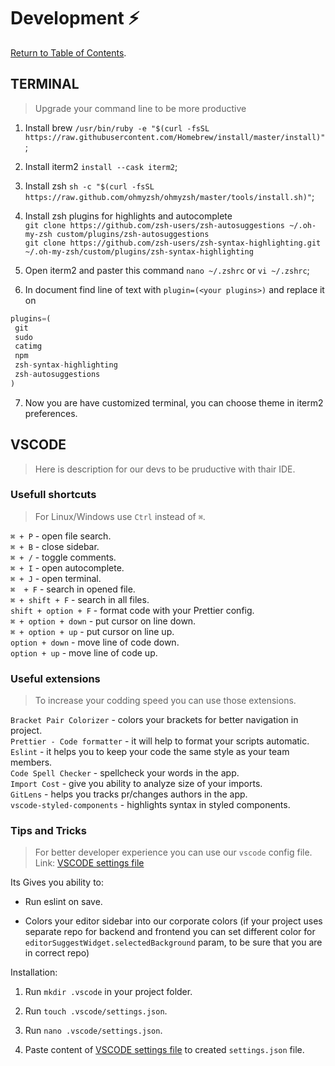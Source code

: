 # Development ⚡

[Return to Table of Contents](../README.md).

## TERMINAL

> Upgrade your command line to be more productive

1. Install brew `/usr/bin/ruby -e "$(curl -fsSL https://raw.githubusercontent.com/Homebrew/install/master/install)"`;

2. Install iterm2 `install --cask iterm2`;

3. Install zsh `sh -c "$(curl -fsSL https://raw.github.com/ohmyzsh/ohmyzsh/master/tools/install.sh)"`;

4. Install zsh plugins for highlights and autocomplete  
`git clone https://github.com/zsh-users/zsh-autosuggestions ~/.oh-my-zsh custom/plugins/zsh-autosuggestions`  
`git clone https://github.com/zsh-users/zsh-syntax-highlighting.git ~/.oh-my-zsh/custom/plugins/zsh-syntax-highlighting`  

5. Open iterm2 and paster this command `nano ~/.zshrc` or `vi ~/.zshrc`;

6. In document find line of text with `plugin=(<your plugins>)` and replace it on

```javascript
plugins=(
 git
 sudo
 catimg
 npm
 zsh-syntax-highlighting
 zsh-autosuggestions
)
```

7. Now you are have customized terminal, you can choose theme in iterm2 preferences.

## VSCODE

> Here is description for our devs to be pruductive with thair IDE.

### Usefull shortcuts

> For Linux/Windows use `Ctrl` instead of `⌘`.

`⌘ + P` - open file search.  
`⌘ + B` - close sidebar.  
`⌘ + /` - toggle comments.  
`⌘ + I` - open autocomplete.  
`⌘ + J` - open terminal.  
`⌘  + F` - search in opened file.  
`⌘ + shift + F` - search in all files.  
`shift + option + F` - format code with your Prettier config.  
`⌘ + option + down` - put cursor on line down.  
`⌘ + option + up` - put cursor on line up.  
`option + down` - move line of code down.  
`option + up` - move line of code up.  

### Useful extensions

> To increase your codding speed you can use those extensions.  

`Bracket Pair Colorizer` - colors your brackets for better navigation in project.  
`Prettier - Code formatter` - it will help to format your scripts automatic.  
`Eslint` - it helps you to keep your code the same style as your team members.  
`Code Spell Checker` - spellcheck your words in the app.  
`Import Cost` - give you ability to analyze size of your imports.  
`GitLens` - helps you tracks pr/changes authors in the app.  
`vscode-styled-components` - highlights syntax in styled components.  

### Tips and Tricks

> For better developer experience you can use our `vscode` config file.  
> Link: [VSCODE settings file](../features-components/settings/settings.json)

Its Gives you ability to:  

- Run eslint on save.

- Colors your editor sidebar into our corporate colors (if your project uses separate repo for backend and frontend you can set different color for `editorSuggestWidget.selectedBackground` param, to be sure that you are in correct repo)

Installation:

1. Run `mkdir .vscode` in your project folder.  

2. Run `touch .vscode/settings.json`.

3. Run `nano .vscode/settings.json`.

4. Paste content of [VSCODE settings file](../features-components/settings/settings.json) to created `settings.json` file.  
